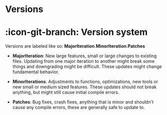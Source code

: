 # Versions
 
# :icon-git-branch: Version system
Versions are labeled like so:
**MajorIteration**.**MinorIteration**.**Patches**

 - **MajorIteration**: New large features, small or large changes to existing files. Updating from one major iteration to another might break some things and downgrading might be difficult. These updates might change fundamental behavior.

 - **MinorIterations**: Adjustments to functions, optimizations, new tools or new small or medium sized features. These updates should not break anything, but might still cause initial compile errors.

 - **Patches**: Bug fixes, crash fixes, anything that is minor and shouldn't cause any compile errors, these are generally safe to update to.